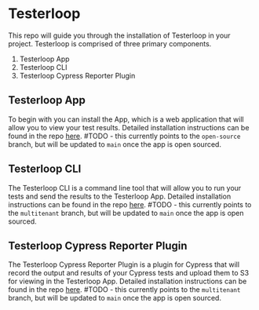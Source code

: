 # Testerloop

This repo will guide you through the installation of Testerloop in your project. Testerloop is comprised of three primary components.

1. Testerloop App
2. Testerloop CLI
3. Testerloop Cypress Reporter Plugin

## Testerloop App

To begin with you can install the App, which is a web application that will allow you to view your test results. Detailed installation instructions can be found in the repo [here](https://github.com/testerloop/testerloop-app/tree/open-source). #TODO - this currently points to the `open-source` branch, but will be updated to `main` once the app is open sourced.

## Testerloop CLI

The Testerloop CLI is a command line tool that will allow you to run your tests and send the results to the Testerloop App. Detailed installation instructions can be found in the repo [here](https://github.com/testerloop/testerloop-cli/tree/multitenant). #TODO - this currently points to the `multitenant` branch, but will be updated to `main` once the app is open sourced.

## Testerloop Cypress Reporter Plugin

The Testerloop Cypress Reporter Plugin is a plugin for Cypress that will record the output and results of your Cypress tests and upload them to S3 for viewing in the Testerloop App. Detailed installation instructions can be found in the repo [here](https://github.com/testerloop/cypress-reporter-plugin/tree/multitenant). #TODO - this currently points to the `multitenant` branch, but will be updated to `main` once the app is open sourced.


